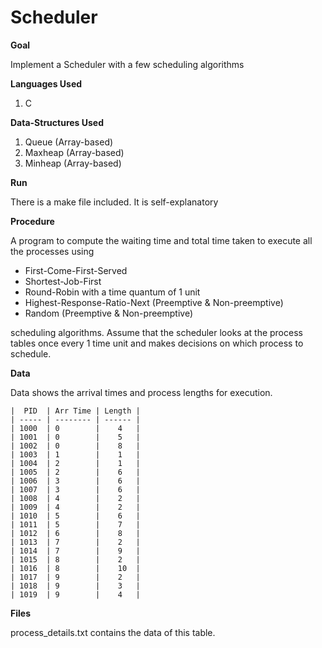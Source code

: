# Scheduler

**Goal**

Implement a Scheduler with a few scheduling algorithms

**Languages Used**

1) C

**Data-Structures Used**

1) Queue (Array-based)
2) Maxheap (Array-based)
3) Minheap (Array-based)

**Run**

There is a make file included. It is self-explanatory

**Procedure**

A program to compute the waiting time and total time taken to execute all the processes using

* First-Come-First-Served
* Shortest-Job-First
* Round-Robin with a time quantum of 1 unit
* Highest-Response-Ratio-Next (Preemptive & Non-preemptive)
* Random (Preemptive & Non-preemptive)

scheduling algorithms. Assume that the scheduler looks at the process tables once every 1 time unit and makes decisions on which process to schedule.

**Data**

Data shows the arrival times and process lengths for execution.

    |  PID	| Arr Time | Length |
    | ----- | -------- | ------ |
    | 1000	| 0        |	4   |
    | 1001	| 0        |	5   |
    | 1002	| 0        |	8   |
    | 1003	| 1        |	1   |
    | 1004	| 2        |	1   |
    | 1005	| 2        |	6   |
    | 1006	| 3        |	6   |
    | 1007	| 3        |	6   |
    | 1008	| 4        |	2   |
    | 1009	| 4        |	2   |
    | 1010	| 5        |	6   |
    | 1011	| 5        |	7   |
    | 1012	| 6        |	8   |
    | 1013	| 7        |	2   |
    | 1014	| 7        |	9   |
    | 1015	| 8        |	2   |
    | 1016	| 8        |	10  |
    | 1017	| 9        |	2   |
    | 1018	| 9        |	3   |
    | 1019	| 9        |	4   |

**Files**

process_details.txt contains the data of this table.
